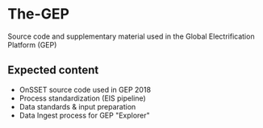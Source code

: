 # The-GEP
Source code and supplementary material used in the Global Electrification Platform (GEP)

## Expected content

* OnSSET source code used in GEP 2018
* Process standardization (EIS pipeline)
* Data standards & input preparation
* Data Ingest process for GEP "Explorer"
